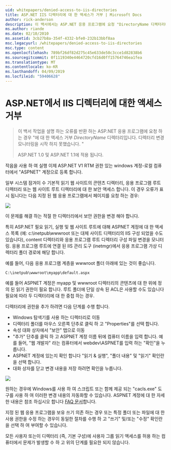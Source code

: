 ```yaml
---
uid: whitepapers/denied-access-to-iis-directories
title: ASP.NET IIS 디렉터리에 대 한 액세스가 거부 | Microsoft Docs
author: rick-anderson
description: 이 백서에서는 ASP.NET 응용 프로그램에 요청 "DirectoryName 디렉터리에 액세스 거부 오류를 반환 하는 경우 수행할 해야 작업을 설명 합니다. 합니다. S 하지 못했습니다.
ms.author: riande
ms.date: 02/10/2010
ms.assetid: 3cb27b8a-354f-4332-bfe0-232b13bbf8aa
msc.legacyurl: /whitepapers/denied-access-to-iis-directories
msc.type: content
ms.openlocfilehash: 789bf26df82d275c45e633de50c3cce1d82838b6
ms.sourcegitcommit: 0f1119340e4464720cfd16d0ff15764746ea1fea
ms.translationtype: MT
ms.contentlocale: ko-KR
ms.lasthandoff: 04/09/2019
ms.locfileid: "59406628"
---
```

# <a name="aspnet-denied-access-to-iis-directories"></a>ASP.NET에서 IIS 디렉터리에 대한 액세스 거부

> 이 백서 작업을 설명 하는 오류를 반환 하는 ASP.NET 응용 프로그램에 요청 하는 경우 "에 대 한 액세스 거부 *DirectoryName* 디렉터리입니다. 디렉터리 변경 모니터링을 시작 하지 못했습니다. "
> 
> ASP.NET 1.0 및 ASP.NET 1.1에 적용 됩니다.


작음을 사용 하 여 실행 이제 ASP.NET V1 RTM 권한 있는 windows 계정-로컬 컴퓨터에서 "ASPNET" 계정으로 등록 합니다.

일부 시스템 잠겨이 수 기본적 읽기 웹 사이트의 콘텐츠 디렉터리, 응용 프로그램 루트 디렉터리 또는 웹 사이트 루트 디렉터리에 대 한 보안 액세스 합니다. 이 경우 오류가 표시 됩니다는 다음 지정 된 웹 응용 프로그램에서 페이지를 요청 하는 경우:

![](denied-access-to-iis-directories/_static/image1.jpg)

이 문제를 해결 하는 적절 한 디렉터리에서 보안 권한을 변경 해야 합니다.

특히 ASP.NET 필요 읽기, 실행 및 웹 사이트 루트에 대해 ASPNET 계정에 대 한 액세스 목록 (예: c:\inetpub\wwwroot 또는 대체 사이트 디렉터리의 IIS 구성 되었을 수도 있습니다), content 디렉터리와 응용 프로그램 루트 디렉터리 구성 파일 변경을 모니터링. 응용 프로그램 루트에 연결 된 IIS 관리 도구 (inetmgr)에서 응용 프로그램 가상 디렉터리 폴더 경로에 해당 합니다.

예를 들어, 다음 응용 프로그램 계층을 wwwroot 폴더 아래에 있는 것이 좋습니다.

`C:\inetpub\wwwroot\myapp\default.aspx`

예를 들어 ASPNET 계정은 myapp 및 wwwroot 디렉터리의 콘텐츠에 대 한 위에 정의 된 읽기 권한이 필요 합니다. 루트 폴더에 단일 상속 된 ACL은 사용할 수도 있습니다 필요에 따라 두 디렉터리에 대 한 중첩 하는 경우.

디렉터리에 권한을 추가 하려면 다음 단계를 수행 합니다.

- Windows 탐색기를 사용 하는 디렉터리로 이동
- 디렉터리 폴더를 마우스 오른쪽 단추로 클릭 하 고 "Properties"를 선택 합니다.
- 속성 대화 상자에서 "보안" 탭으로 이동
- "추가" 단추를 클릭 하 고 ASPNET 계정 이름 뒤에 컴퓨터 이름을 입력 합니다. 예를 들어, "웹 개발자" 라는 컴퓨터에서 webdev\ASPNET를 입력 하는 "확인"을 누릅니다.
- ASPNET 계정에 있는지 확인 합니다 "읽기 &amp; 실행", "폴더 내용" 및 "읽기" 확인란을 선택 합니다.
- 대화 상자를 닫고 변경 내용을 저장 하려면 확인을 누릅니다.

![](denied-access-to-iis-directories/_static/image2.jpg)

원하는 경우에 Windows를 사용 하 여 스크립트 또는 함께 제공 되는 "cacls.exe" 도구를 사용 하 여 이러한 변경 내용의 자동화할 수 있습니다. ASPNET 계정에 대 한 자세한 내용은 참조 하십시오 합니다 [FAQ 문서](https://go.microsoft.com/fwlink/?LinkId=5828)합니다.

지정 된 웹 응용 프로그램을 보유 쓰기 의존 하는 경우 또는 특정 폴더 또는 파일에 대 한 사용 권한을 수정 하는 경우이 동일한 절차를 수행 하 고 "쓰기" 및/또는 "수정" 확인란을 선택 하 여 부여할 수 있습니다.

모든 사용자 또는이 디렉터리 (즉, 기본 구성)에 사용자 그룹 읽기 액세스를 허용 하는 컴퓨터에서 문제가 발생할 수 하 고 위의 단계를 필요한 되지 않습니다.
